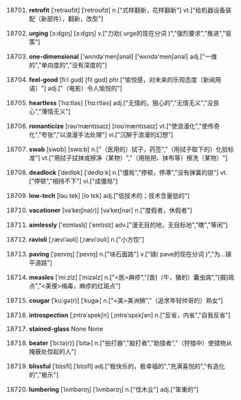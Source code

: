 18701. **retrofit**
[ˈretrəʊfɪt]  [ˈretroʊfɪt]
n.["式样翻新，花样翻新"]  vt.["给机器设备装配（新部件），翻新，改型"]  

18702. **urging**
[ɜ:dgɪŋ]  [ɜ:dgɪŋ]
v.["力劝( urge的现在分词 )","强烈要求","推进","驱策"]  

18703. **one-dimensional**
['wʌndə'menʃənəl]  ['wʌndə'menʃənəl]
adj.["一维的","单向度的","没有深度的"]  

18704. **feel-good**
[fi:l ɡud]  [fil ɡʊd]
phr.["愉悦感，对未来的乐观态度（新闻用语）"]  adj.["（电影）令人愉悦的"]  

18705. **heartless**
[ˈhɑ:tləs]  [ˈhɑ:rtləs]
adj.["无情的，狠心的","无情无义","没良心","薄情无义"]  

18706. **romanticize**
[rəʊˈmæntɪsaɪz]  [roʊˈmæntɪsaɪz]
vt.["使浪漫化","使传奇化","夸张","以浪漫手法处理"]  vi.["沉醉于浪漫的幻想"]  

18707. **swab**
[swɒb]  [swɑ:b]
n.["（医用的）拭子，药签","（用拭子取下的）化验标准"]  vt.["用拭子拭抹或擦净（某物）","（用拖把、抹布等）擦洗（某物）"]  

18708. **deadlock**
[ˈdedlɒk]  [ˈdedlɑ:k]
n.["僵局","停顿，停滞","没有弹簧的锁"]  vt.["停顿","相持不下"]  vi.["成僵局"]  

18709. **low-tech**
[ləu tek]  [lo tɛk]
adj.["低技术的；技术含量低的"]  

18710. **vacationer**
[vəˈkeɪʃnə(r)]  [vəˈkeɪʃnər]
n.["度假者，休假者"]  

18711. **aimlessly**
['eɪmləslɪ]  [ˈemlɪslɪ]
adv.["漫无目的地，无目标地","瞎","等闲"]  

18712. **ravioli**
[ˌræviˈəʊli]  [ˌræviˈoʊli]
n.["小方饺"]  

18713. **paving**
[ˈpeɪvɪŋ]  [ˈpevɪŋ]
n.["块石面路"]  v.["铺( pave的现在分词 )","为…铺平道路"]  

18714. **measles**
[ˈmi:zlz]  [ˈmizəlz]
n.["<医>麻疹","[兽]（牛，猪的）囊虫病","[摄]斑点","<美俚>梅毒，麻疹的红斑点"]  

18715. **cougar**
[ˈku:gə(r)]  [ˈkuɡɚ]
n.["<美>美洲狮","（追求年轻帅哥的）熟女"]  

18716. **introspection**
[ˌɪntrəˈspekʃn]  [ˌɪntrəˈspɛkʃən]
n.["反省，内省","自我反省"]  

18717. **stained-glass**
None
None

18718. **beater**
[ˈbi:tə(r)]  [ˈbitɚ]
n.["拍打器","敲打者","助猎者","（狩猎中）使猎物从掩蔽处惊起的人"]  

18719. **blissful**
[ˈblɪsfl]  [ˈblɪsfl]
adj.["极快乐的，极幸福的","充满喜悦的","有造化的","极乐"]  

18720. **lumbering**
[ˈlʌmbərɪŋ]  [ˈlʌmbərɪŋ]
n.["伐木业"]  adj.["笨重的"]  


